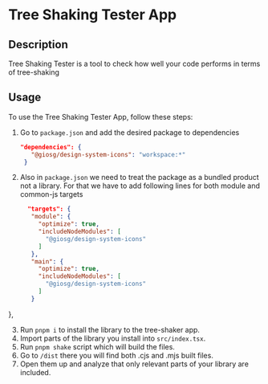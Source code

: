 # Tree Shaking Tester App

## Description
Tree Shaking Tester is a tool to check how well your code performs in terms of tree-shaking

## Usage
To use the Tree Shaking Tester App, follow these steps:

1. Go to `package.json` and add the desired package to dependencies
   ```json
   "dependencies": {
      "@giosg/design-system-icons": "workspace:*"
    }
2. Also in `package.json` we need to treat the package as a bundled product not a library. For that we have to add following lines for both module and common-js targets
   ```json
     "targets": {
      "module": {
        "optimize": true,
        "includeNodeModules": [
          "@giosg/design-system-icons"
        ]
      },
      "main": {
        "optimize": true,
        "includeNodeModules": [
          "@giosg/design-system-icons"
        ]
      }
  },

3. Run `pnpm i` to install the library to the tree-shaker app.
4. Import parts of the library you install into `src/index.tsx`.
5. Run `pnpm shake` script which will build the files.
6. Go to `/dist` there you will find both .cjs and .mjs built files.
7. Open them up and analyze that only relevant parts of your library are included.